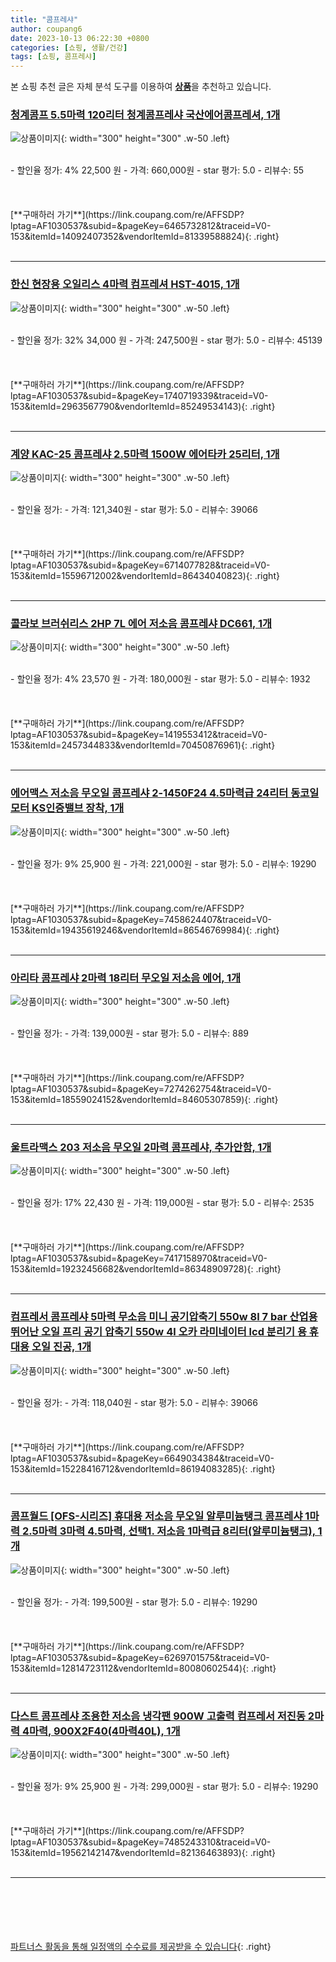 ```yaml
---
title: "콤프레샤"
author: coupang6
date: 2023-10-13 06:22:30 +0800
categories: [쇼핑, 생활/건강]
tags: [쇼핑, 콤프레샤]
---
```


본 쇼핑 추천 글은 자체 분석 도구를 이용하여 [**상품**](https://link.coupang.com/a/bao1ui)을 추천하고 있습니다.

### [청계콤프 5.5마력 120리터 청계콤프레샤 국산에어콤프레셔, 1개](https://link.coupang.com/re/AFFSDP?lptag=AF1030537&subid=&pageKey=6465732812&traceid=V0-153&itemId=14092407352&vendorItemId=81339588824)

![상품이미지](https://thumbnail10.coupangcdn.com/thumbnails/remote/230x230ex/image/vendor_inventory/82c3/ab6d4c8b1ddd34515975ad0c278647c66f99e5ad7c62cfa4f87a8764c750.jpeg){: width="300" height="300" .w-50 .left}


<br>
- 할인율 정가: 4%  22,500   원
- 가격: 660,000원
- star 평가: 5.0
- 리뷰수: 55
<br>
<br>
<br>
<br>
[**구매하러 가기**](https://link.coupang.com/re/AFFSDP?lptag=AF1030537&subid=&pageKey=6465732812&traceid=V0-153&itemId=14092407352&vendorItemId=81339588824){: .right}
<br>
<br>

---

### [한신 현장용 오일리스 4마력 컴프레셔 HST-4015, 1개](https://link.coupang.com/re/AFFSDP?lptag=AF1030537&subid=&pageKey=1740719339&traceid=V0-153&itemId=2963567790&vendorItemId=85249534143)

![상품이미지](https://thumbnail6.coupangcdn.com/thumbnails/remote/230x230ex/image/vendor_inventory/6ef0/5206c2a3c4b401f9ba671c52971f656fc9e9a8dfa7299cefb0433c69b2d5.jpg){: width="300" height="300" .w-50 .left}


<br>
- 할인율 정가: 32%  34,000   원
- 가격: 247,500원
- star 평가: 5.0
- 리뷰수: 45139
<br>
<br>
<br>
<br>
[**구매하러 가기**](https://link.coupang.com/re/AFFSDP?lptag=AF1030537&subid=&pageKey=1740719339&traceid=V0-153&itemId=2963567790&vendorItemId=85249534143){: .right}
<br>
<br>

---

### [계양 KAC-25 콤프레샤 2.5마력 1500W 에어타카 25리터, 1개](https://link.coupang.com/re/AFFSDP?lptag=AF1030537&subid=&pageKey=6714077828&traceid=V0-153&itemId=15596712002&vendorItemId=86434040823)

![상품이미지](https://thumbnail6.coupangcdn.com/thumbnails/remote/230x230ex/image/vendor_inventory/db44/3c54abe19f09a73c618bb1940d57b3b57e0f81b21d76c8507f011f7bcde3.jpg){: width="300" height="300" .w-50 .left}


<br>
- 할인율 정가: 
- 가격: 121,340원
- star 평가: 5.0
- 리뷰수: 39066
<br>
<br>
<br>
<br>
[**구매하러 가기**](https://link.coupang.com/re/AFFSDP?lptag=AF1030537&subid=&pageKey=6714077828&traceid=V0-153&itemId=15596712002&vendorItemId=86434040823){: .right}
<br>
<br>

---

### [콜라보 브러쉬리스 2HP 7L 에어 저소음 콤프레샤 DC661, 1개](https://link.coupang.com/re/AFFSDP?lptag=AF1030537&subid=&pageKey=1419553412&traceid=V0-153&itemId=2457344833&vendorItemId=70450876961)

![상품이미지](https://thumbnail8.coupangcdn.com/thumbnails/remote/230x230ex/image/retail/images/2020/04/02/17/3/9e8bd86e-320f-41d0-b5d3-60a458519b32.jpg){: width="300" height="300" .w-50 .left}


<br>
- 할인율 정가: 4%  23,570   원
- 가격: 180,000원
- star 평가: 5.0
- 리뷰수: 1932
<br>
<br>
<br>
<br>
[**구매하러 가기**](https://link.coupang.com/re/AFFSDP?lptag=AF1030537&subid=&pageKey=1419553412&traceid=V0-153&itemId=2457344833&vendorItemId=70450876961){: .right}
<br>
<br>

---

### [에어맥스 저소음 무오일 콤프레샤 2-1450F24 4.5마력급 24리터 동코일모터 KS인증밸브 장착, 1개](https://link.coupang.com/re/AFFSDP?lptag=AF1030537&subid=&pageKey=7458624407&traceid=V0-153&itemId=19435619246&vendorItemId=86546769984)

![상품이미지](https://thumbnail8.coupangcdn.com/thumbnails/remote/230x230ex/image/vendor_inventory/b4a6/8c42c0fd07a71f97c7c2b6f8a38853b4cf52e7803a2b416fd6e493a3850c.jpg){: width="300" height="300" .w-50 .left}


<br>
- 할인율 정가: 9%  25,900   원
- 가격: 221,000원
- star 평가: 5.0
- 리뷰수: 19290
<br>
<br>
<br>
<br>
[**구매하러 가기**](https://link.coupang.com/re/AFFSDP?lptag=AF1030537&subid=&pageKey=7458624407&traceid=V0-153&itemId=19435619246&vendorItemId=86546769984){: .right}
<br>
<br>

---

### [아리타 콤프레샤 2마력 18리터 무오일 저소음 에어, 1개](https://link.coupang.com/re/AFFSDP?lptag=AF1030537&subid=&pageKey=7274262754&traceid=V0-153&itemId=18559024152&vendorItemId=84605307859)

![상품이미지](https://thumbnail9.coupangcdn.com/thumbnails/remote/230x230ex/image/vendor_inventory/50b9/9228f938f9efbff70e4fcef45c4a23b4012746e47e27b92e849e106338c0.jpg){: width="300" height="300" .w-50 .left}


<br>
- 할인율 정가: 
- 가격: 139,000원
- star 평가: 5.0
- 리뷰수: 889
<br>
<br>
<br>
<br>
[**구매하러 가기**](https://link.coupang.com/re/AFFSDP?lptag=AF1030537&subid=&pageKey=7274262754&traceid=V0-153&itemId=18559024152&vendorItemId=84605307859){: .right}
<br>
<br>

---

### [울트라맥스 203 저소음 무오일 2마력 콤프레샤, 추가안함, 1개](https://link.coupang.com/re/AFFSDP?lptag=AF1030537&subid=&pageKey=7417158970&traceid=V0-153&itemId=19232456682&vendorItemId=86348909728)

![상품이미지](https://thumbnail8.coupangcdn.com/thumbnails/remote/230x230ex/image/vendor_inventory/2d3b/c4b405d8a36bdd9855beefb37f6f20a3589c0e9ed8fcad4181b8effcffaa.jpg){: width="300" height="300" .w-50 .left}


<br>
- 할인율 정가: 17%  22,430   원
- 가격: 119,000원
- star 평가: 5.0
- 리뷰수: 2535
<br>
<br>
<br>
<br>
[**구매하러 가기**](https://link.coupang.com/re/AFFSDP?lptag=AF1030537&subid=&pageKey=7417158970&traceid=V0-153&itemId=19232456682&vendorItemId=86348909728){: .right}
<br>
<br>

---

### [컴프레서 콤프레샤 5마력 무소음 미니 공기압축기 550w 8l 7 bar 산업용 뛰어난 오일 프리 공기 압축기 550w 4l 오카 라미네이터 lcd 분리기 용 휴대용 오일 진공, 1개](https://link.coupang.com/re/AFFSDP?lptag=AF1030537&subid=&pageKey=6649034384&traceid=V0-153&itemId=15228416712&vendorItemId=86194083285)

![상품이미지](https://thumbnail7.coupangcdn.com/thumbnails/remote/230x230ex/image/vendor_inventory/0a1d/bfcea936b6c8be894d257543d09904e5df934e9a56f30bb9d504d643c5e1.jpg){: width="300" height="300" .w-50 .left}


<br>
- 할인율 정가: 
- 가격: 118,040원
- star 평가: 5.0
- 리뷰수: 39066
<br>
<br>
<br>
<br>
[**구매하러 가기**](https://link.coupang.com/re/AFFSDP?lptag=AF1030537&subid=&pageKey=6649034384&traceid=V0-153&itemId=15228416712&vendorItemId=86194083285){: .right}
<br>
<br>

---

### [콤프월드 [OFS-시리즈] 휴대용 저소음 무오일 알루미늄탱크 콤프레샤 1마력 2.5마력 3마력 4.5마력, 선택1. 저소음 1마력급 8리터(알루미늄탱크), 1개](https://link.coupang.com/re/AFFSDP?lptag=AF1030537&subid=&pageKey=6269701575&traceid=V0-153&itemId=12814723112&vendorItemId=80080602544)

![상품이미지](https://thumbnail7.coupangcdn.com/thumbnails/remote/230x230ex/image/vendor_inventory/a40d/55365b670e20418a338f49a0cd4acd76996c5ab6d242cffaed2bf0e4d67f.jpg){: width="300" height="300" .w-50 .left}


<br>
- 할인율 정가: 
- 가격: 199,500원
- star 평가: 5.0
- 리뷰수: 19290
<br>
<br>
<br>
<br>
[**구매하러 가기**](https://link.coupang.com/re/AFFSDP?lptag=AF1030537&subid=&pageKey=6269701575&traceid=V0-153&itemId=12814723112&vendorItemId=80080602544){: .right}
<br>
<br>

---

### [다스트 콤프레샤 조용한 저소음 냉각팬 900W 고출력 컴프레서 저진동 2마력 4마력, 900X2F40(4마력40L), 1개](https://link.coupang.com/re/AFFSDP?lptag=AF1030537&subid=&pageKey=7485243310&traceid=V0-153&itemId=19562142147&vendorItemId=82136463893)

![상품이미지](https://thumbnail8.coupangcdn.com/thumbnails/remote/230x230ex/image/vendor_inventory/b31b/303c9d97c687e2502340c7b6ef615075980f3e8ec8431e9872772bfeb38c.jpg){: width="300" height="300" .w-50 .left}


<br>
- 할인율 정가: 9%  25,900   원
- 가격: 299,000원
- star 평가: 5.0
- 리뷰수: 19290
<br>
<br>
<br>
<br>
[**구매하러 가기**](https://link.coupang.com/re/AFFSDP?lptag=AF1030537&subid=&pageKey=7485243310&traceid=V0-153&itemId=19562142147&vendorItemId=82136463893){: .right}
<br>
<br>

---
<br><br><br><br><br> [파트너스 활동을 통해 일정액의 수수료를 제공받을 수 있습니다](https://link.coupang.com/a/bao1ui){: .right}